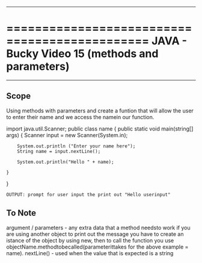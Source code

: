 
**********************************************
==============================================
JAVA - Bucky Video 15 (methods and parameters)
==============================================
**********************************************

Scope
-----

Using methods with parameters and create a funtion that will allow the user to enter their name and we access the namein our function.


import java.util.Scanner;
public class name {
	public static void main(string[] args)
	{
		Scanner input = new Scanner(System.in);
		
		System.out.println ("Enter your name here");
		String name = input.nextLine();

		System.out.println("Hello " + name);

	}

}

	OUTPUT: prompt for user input the print out "Hello userinput" 

To Note
-------

argument / parameters - any extra data that a method needsto work
if you are using another object to print out the message you have to create an istance of the object by using new, then to call the function you use objectName.methodtobecalled(parameterittakes for the above example = name).
nextLine() - used when the value that is expected is a string